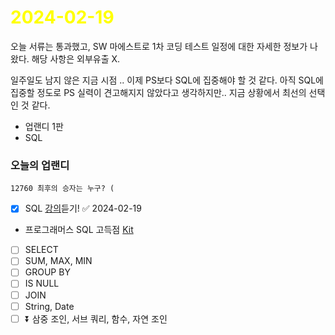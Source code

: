 # <span style="color:yellow">2024-02-19</span>

오늘 서류는 통과했고, SW 마에스트로 1차 코딩 테스트 일정에 대한 자세한 정보가 나왔다.
해당 사항은 외부유출 X.

일주일도 남지 않은 지금 시점 .. 이제 PS보다 SQL에 집중해야 할 것 같다.
아직 SQL에 집중할 정도로 PS 실력이 견고해지지 않았다고 생각하지만.. 지금 상황에서 최선의 선택인 것 같다.

- 업랜디 1판
- SQL

### 오늘의 업랜디
```
12760 최후의 승자는 누구? (
```

- [x] SQL [강의](https://www.youtube.com/watch?v=vgIc4ctNFbc)듣기! ✅ 2024-02-19

- 프로그래머스 SQL 고득점 [Kit](https://school.programmers.co.kr/learn/challenges?tab=sql_practice_kit)
- [ ] SELECT
- [ ] SUM, MAX, MIN
- [ ] GROUP BY
- [ ] IS NULL
- [ ] JOIN
- [ ] String, Date
- [ ] ⏬ 삼중 조인, 서브 쿼리, 함수, 자연 조인